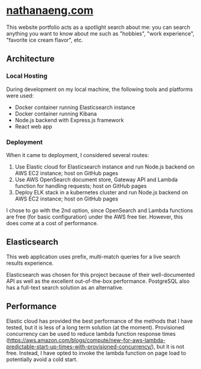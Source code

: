 # [nathanaeng.com](https://www.nathanaeng.com)
This website portfolio acts as a spotlight search about me: you can search anything you want to know about me such as "hobbies", "work experience", "favorite ice cream flavor", etc.

## Architecture
### Local Hosting
During development on my local machine, the following tools and platforms were used:
- Docker container running Elasticsearch instance
- Docker container running Kibana
- Node.js backend with Express.js framework
- React web app

### Deployment
When it came to deployment, I considered several routes:
1. Use Elastic cloud for Elasticsearch instance and run Node.js backend on AWS EC2 instance; host on GitHub pages
2. Use AWS OpenSearch document store, Gateway API and Lambda function for handling requests; host on GitHub pages
3. Deploy ELK stack in a kubernetes cluster and run Node.js backend on AWS EC2 instance; host on GitHub pages

I chose to go with the 2nd option, since OpenSearch and Lambda functions are free (for basic configuration) under the AWS free tier. However, this does come at a cost of performance.

## Elasticsearch
This web application uses prefix, multi-match queries for a live search results experience.

Elasticsearch was chosen for this project because of their well-documented API as well as the excellent out-of-the-box performance. PostgreSQL also has a full-text search solution as an alternative.

## Performance
Elastic cloud has provided the best performance of the methods that I have tested, but it is less of a long term solution (at the moment). Provisioned concurrency can be used to reduce lambda function response times (https://aws.amazon.com/blogs/compute/new-for-aws-lambda-predictable-start-up-times-with-provisioned-concurrency/), but it is not free. Instead, I have opted to invoke the lambda function on page load to potentially avoid a cold start.
